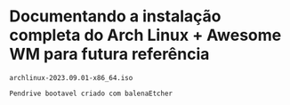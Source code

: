 # Documentando a instalação completa do Arch Linux + Awesome WM para futura referência


	archlinux-2023.09.01-x86_64.iso
    
    Pendrive bootavel criado com balenaEtcher

